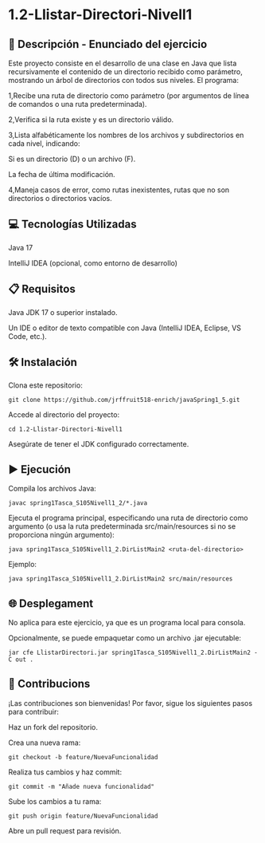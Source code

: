 # 1.2-Llistar-Directori-Nivell1

## 📄 Descripción - Enunciado del ejercicio

Este proyecto consiste en el desarrollo de una clase en Java que lista recursivamente el contenido de un directorio recibido como parámetro, mostrando un árbol de directorios con todos sus niveles. El programa:

1,Recibe una ruta de directorio como parámetro (por argumentos de línea de comandos o una ruta predeterminada).

2,Verifica si la ruta existe y es un directorio válido.

3,Lista alfabéticamente los nombres de los archivos y subdirectorios en cada nivel, indicando:

Si es un directorio (D) o un archivo (F). 

La fecha de última modificación.

4,Maneja casos de error, como rutas inexistentes, rutas que no son directorios o directorios vacíos.

## 💻 Tecnologías Utilizadas
Java 17

IntelliJ IDEA (opcional, como entorno de desarrollo)

## 📋 Requisitos
Java JDK 17 o superior instalado.

Un IDE o editor de texto compatible con Java (IntelliJ IDEA, Eclipse, VS Code, etc.).

## 🛠️ Instalación
Clona este repositorio:
```
git clone https://github.com/jrffruit518-enrich/javaSpring1_5.git
```
Accede al directorio del proyecto:
```
cd 1.2-Llistar-Directori-Nivell1
```
Asegúrate de tener el JDK configurado correctamente.

## ▶️ Ejecución
Compila los archivos Java:
```
javac spring1Tasca_S105Nivell1_2/*.java
```
Ejecuta el programa principal, especificando una ruta de directorio como argumento (o usa la ruta predeterminada src/main/resources si no se proporciona ningún argumento):
```
java spring1Tasca_S105Nivell1_2.DirListMain2 <ruta-del-directorio>
```
Ejemplo:
```
java spring1Tasca_S105Nivell1_2.DirListMain2 src/main/resources
```
## 🌐 Desplegament
No aplica para este ejercicio, ya que es un programa local para consola.

Opcionalmente, se puede empaquetar como un archivo .jar ejecutable:
```
jar cfe LlistarDirectori.jar spring1Tasca_S105Nivell1_2.DirListMain2 -C out .
```
## 🤝 Contribucions
¡Las contribuciones son bienvenidas! Por favor, sigue los siguientes pasos para contribuir:

Haz un fork del repositorio.

Crea una nueva rama:
```
git checkout -b feature/NuevaFuncionalidad
```
Realiza tus cambios y haz commit:
```
git commit -m "Añade nueva funcionalidad"
```
Sube los cambios a tu rama:
```
git push origin feature/NuevaFuncionalidad
```
Abre un pull request para revisión.